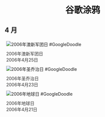 
<h1 align="center"> 谷歌涂鸦 </h1>




## 4 月

<div class="image">


<img src="//www.google.com/logos/2006/anzac_day06.gif" alt="2006年澳新军团日 #GoogleDoodle" style="margin: 5px"/>
<div class="info" style="font-size: 14px; color:#333333; margin:5px"><div class="title">2006年澳新军团日</div><div class="date">2006年4月25日</div></div>

<img src="https://lh3.googleusercontent.com/WVm4RtKOtBvpCM8t1fCRaB6nC4_c6DDGW5mYuWfxQt8XRmg5E8r9Q3KebQvZUZVsn75d3d6oaa9jRx5hPIZDf_Nhi3jRbHEtkqJSMs2y=s660" alt="2006年圣乔治日 #GoogleDoodle" style="margin: 5px"/>
<div class="info" style="font-size: 14px; color:#333333; margin:5px"><div class="title">2006年圣乔治日</div><div class="date">2006年4月23日</div></div>

<img src="https://lh3.googleusercontent.com/3K6080UhmquJcTrOuQvz8_rtHY17eHkyanKp1fLcqR5jUPYltX7BzOQwacLvJv0tvZeKLblCoWz21OuF_aPgw_2aZMcd8vmMip8TjA0g=s660" alt="2006年地球日 #GoogleDoodle" style="margin: 5px"/>
<div class="info" style="font-size: 14px; color:#333333; margin:5px"><div class="title">2006年地球日</div><div class="date">2006年4月21日</div></div>

</div>








